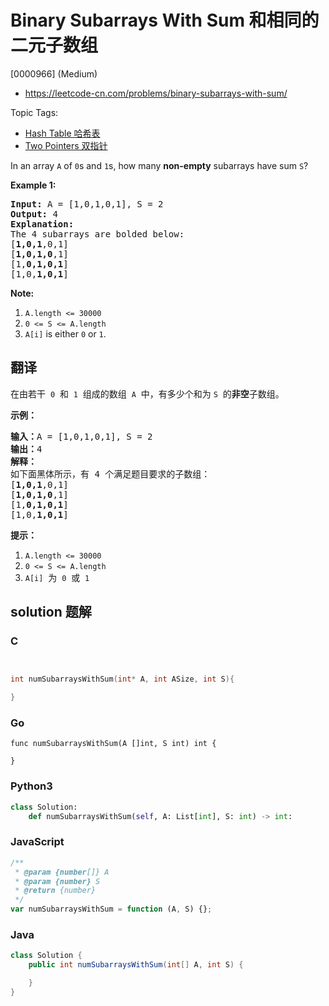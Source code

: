# Binary Subarrays With Sum 和相同的二元子数组

[0000966] (Medium)

- https://leetcode-cn.com/problems/binary-subarrays-with-sum/

Topic Tags:

- [Hash Table 哈希表](https://leetcode-cn.com/tag/hash-table/)
- [Two Pointers 双指针](https://leetcode-cn.com/tag/two-pointers/)

In an array `A` of `0`s and `1`s, how many **non-empty** subarrays have sum `S`?

**Example 1:**

<pre><strong>Input: </strong>A = <span id="example-input-1-1">[1,0,1,0,1]</span>, S = <span id="example-input-1-2">2</span>
<strong>Output: </strong><span id="example-output-1">4</span>
<strong>Explanation: </strong>
The 4 subarrays are bolded below:
[<strong>1,0,1</strong>,0,1]
[<strong>1,0,1,0</strong>,1]
[1,<strong>0,1,0,1</strong>]
[1,0,<strong>1,0,1</strong>]
</pre>

**Note:**

1.  `A.length <= 30000`
2.  `0 <= S <= A.length`
3.  `A[i]` is either `0` or `1`.

## 翻译

在由若干  `0`  和  `1`  组成的数组  `A`  中，有多少个和为 `S`  的**非空**子数组。

**示例：**

<pre><strong>输入：</strong>A = [1,0,1,0,1], S = 2
<strong>输出：</strong>4
<strong>解释：</strong>
如下面黑体所示，有 4 个满足题目要求的子数组：
[<strong>1,0,1</strong>,0,1]
[<strong>1,0,1,0</strong>,1]
[1,<strong>0,1,0,1</strong>]
[1,0,<strong>1,0,1</strong>]
</pre>

**提示：**

1.  `A.length <= 30000`
2.  `0 <= S <= A.length`
3.  `A[i]`  为  `0`  或  `1`

## solution 题解

### C

```c


int numSubarraysWithSum(int* A, int ASize, int S){

}


```

### Go

```golang
func numSubarraysWithSum(A []int, S int) int {

}
```

### Python3

```python
class Solution:
    def numSubarraysWithSum(self, A: List[int], S: int) -> int:

```

### JavaScript

```javascript
/**
 * @param {number[]} A
 * @param {number} S
 * @return {number}
 */
var numSubarraysWithSum = function (A, S) {};
```

### Java

```java
class Solution {
    public int numSubarraysWithSum(int[] A, int S) {

    }
}
```
